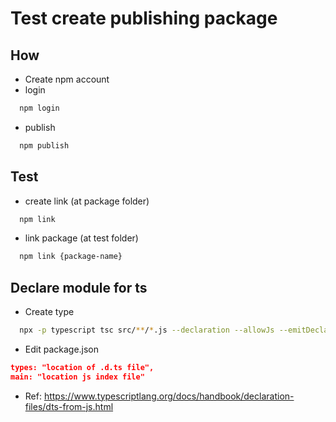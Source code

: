 # Test create publishing package

## How

- Create npm account
- login

```sh
  npm login
```

- publish

```sh
  npm publish
```

## Test

- create link (at package folder)

```sh
  npm link
```

- link package (at test folder)

```sh
  npm link {package-name}
```

## Declare module for ts

- Create type

```sh
  npx -p typescript tsc src/**/*.js --declaration --allowJs --emitDeclarationOnly --outDir types
```

- Edit package.json

```json
types: "location of .d.ts file",
main: "location js index file"
```

- Ref: https://www.typescriptlang.org/docs/handbook/declaration-files/dts-from-js.html
